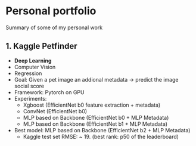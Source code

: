 # Personal portfolio

Summary of some of my personal work

## 1. Kaggle Petfinder

- **Deep Learning**
- Computer Vision
- Regression
- Goal: Given a pet image an addional metadata -> predict the image social score
- Framework: Pytorch on GPU
- Experiments: 
    * Xgboost (EfficientNet b0 feature extraction + metadata)
    * ConvNet (EfficientNet b0)
    * MLP based on Backbone (EfficientNet b0 + MLP Metadata)
    * MLP based on Backbone (EfficientNet b1 + MLP Metadata)
- Best model: MLP based on Backbone (EfficientNet b2 + MLP Metadata)
    * Kaggle test set RMSE: ~ 19. (best rank: p50 of the leaderboard)

